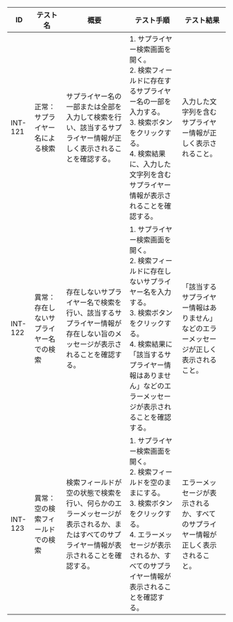 | ID | テスト名 | 概要 | テスト手順 | テスト結果 |
|------|----------|--------|------------|------------|
| INT-121 | 正常：サプライヤー名による検索 | サプライヤー名の一部または全部を入力して検索を行い、該当するサプライヤー情報が正しく表示されることを確認する。 | 1. サプライヤー検索画面を開く。<br>2. 検索フィールドに存在するサプライヤー名の一部を入力する。<br>3. 検索ボタンをクリックする。<br>4. 検索結果に、入力した文字列を含むサプライヤー情報が表示されることを確認する。 | 入力した文字列を含むサプライヤー情報が正しく表示されること。 |
| INT-122 | 異常：存在しないサプライヤー名での検索 | 存在しないサプライヤー名で検索を行い、該当するサプライヤー情報が存在しない旨のメッセージが表示されることを確認する。 | 1. サプライヤー検索画面を開く。<br>2. 検索フィールドに存在しないサプライヤー名を入力する。<br>3. 検索ボタンをクリックする。<br>4. 検索結果に「該当するサプライヤー情報はありません」などのエラーメッセージが表示されることを確認する。 | 「該当するサプライヤー情報はありません」などのエラーメッセージが正しく表示されること。 |
| INT-123 | 異常：空の検索フィールドでの検索 | 検索フィールドが空の状態で検索を行い、何らかのエラーメッセージが表示されるか、またはすべてのサプライヤー情報が表示されることを確認する。 | 1. サプライヤー検索画面を開く。<br>2. 検索フィールドを空のままにする。<br>3. 検索ボタンをクリックする。<br>4. エラーメッセージが表示されるか、すべてのサプライヤー情報が表示されることを確認する。 | エラーメッセージが表示されるか、すべてのサプライヤー情報が正しく表示されること。 | 